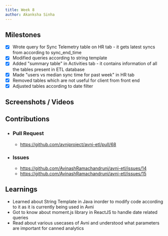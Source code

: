 ```yaml
---
title: Week 8
author: Akanksha Sinha
---
```


## Milestones
- [x] Wrote query for Sync Telemetry table on HR tab - it gets latest syncs from according to sync_end_time
- [x] Modified queries according to string template
- [x] Added "summary table" in Activities tab - it contains information of all the tables present in ETL database
- [x] Made "users vs median sync time for past week" in HR tab 
- [x] Removed tables which are not useful for client from front end
- [x] Adjusted tables according to date filter

## Screenshots / Videos 

## Contributions
- ### Pull Request
	- https://github.com/avniproject/avni-etl/pull/68 
	

- ### Issues
	- https://github.com/AvinashRamachandruni/avni-etl/issues/14
	- https://github.com/AvinashRamachandruni/avni-etl/issues/15

## Learnings
- Learned about String Template in Java inorder to modify code according to it as it is currently being used in Avni
- Got to know about moment.js library in ReactJS to handle date related queries
- Read about various usecases of Avni and understood what parameters are important for canned analytics